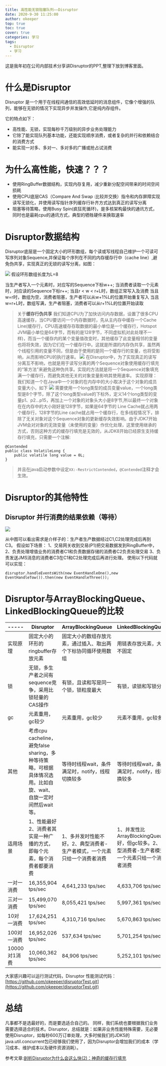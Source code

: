 ```yaml
---
title: 高性能无锁阻塞队列——Disruptor
date: 2020-9-30 11:25:00
author: okeeper
top: true
toc: true
cover: true
categories: 学习
tags:
  - Disruptor
  - 学习
---
```


这是我年初在公司内部技术分享讲Disruptor的PPT,整理下放到博客里面。
# 什么是Disruptor

Disruptor 是一个用于在线程间通信的高效低延时的消息组件，它像个增强的队列，能够在无锁的情况下实现异步并发操作,它是纯内存组件。

它的特点如下：
- 高性能、无锁，实现每秒千万级别的异步业务处理能力
- 它除了能实现队列基本功能，还能实现顺序消费，或者复杂的并行和依赖结合的消费方式
- 能实现一对多、多对一、多对多的广播或抢占试消费

# 为什么高性能，快速？？？
- 使用RingBuffer数据结构，实现内存复用，减少重新分配空间带来的时间空间损耗
- 使用CPU底层CAS（Compare And Swap :比较并交换）指令和内存屏障实现读写无锁化，并使用读写指针序列缓存行补齐方式达到真正的读写分离
- 阻塞等待策略，使用Busy Spin(疯狂死循环)，是多核架构最快的通讯方式，同时也是最耗cpu的通讯方式，典型的牺牲硬件来换取速率

# Disruptor数据结构
Disruptor底层是一个固定大小的环形数组，每个读或写线程自己维护一个可读可写序列对象Sequence,并保证每个序列在不同的内存缓存行中（cache line）,避免伪共享，实现真正的无锁的读写分离，如图：

![](https://okeeper-blog-images.oss-cn-hangzhou.aliyuncs.com/images/getImage-20220825184418757.png)
假设环形数组长度为L=8

当生产者写入一个元素时，对应写的Sequence下标w++;
当消费者读取一个元素时，对应读的Sequence下标r++;
当且r < w < r+L时，数组正常写入及消费
当且w=r时，数组为空，消费者阻塞，生产者可以从w+1%L的位置开始重复写入
当且w=r+L时，数组写满，生产者阻塞，消费者可以从r+1%L的位置开始读取

> 关于**缓存行伪共享**
> 我们知道CPU为了加快访问内存数据，设置了很多CPU高速缓存，当CPU要访问一个内存数据时，先从主内存中缓存一个Cache Line(缓存行，CPU高速缓存存取数据的最小单位是一个缓存行，Hotspot JVM最小单位是64字节，而有的是128字节，不同虚拟机对此处理不一样)，而当一个缓存内的某个变量值改变时，其他缓存了此变量相邻的变量也将将失效，因为它们在一个缓存行中。这就是所谓的内存伪共享，虽然两个线程引用的变量不同，但是由于使用的是同一个缓存行的变量，也将受影响，从而影响CPU的执行速率。
> ![](https://okeeper-blog-images.oss-cn-hangzhou.aliyuncs.com/images/getImage-20220825184418828.png)
> 在Disruptor中，为了实现真正的读写分离互不影响，也就是用于读写分离的两个Sequence对象使用缓存行填充的“笨方法”来避免这种伪共享。实现的方法就是将一个Sequence对象填充满一个缓存行，而避免其他无关的对象变量影响其使用速率。
> 实现原理：
> 我们知道一个在Java中一个对象的在内存中的大小取决于这个对象的成员变量大小，如下
> ![](https://okeeper-blog-images.oss-cn-hangzhou.aliyuncs.com/images/getImage-20220825184418735.png)
> 需要使用一个long类型的成员变量value，一个long类型是8个字节，除了这个long类型value的下标外，定义14个long类型的变量p1、p2...p15，再加上一个对象的对象头大小是8字节,所以最终一个对象在在内存中的大小刚好是128字节，如果是64字节的 Line Cache就占用两个缓存行，128字节的Line cache就占用一个缓存行，在多线程情况下，排除了无关对象对这个Sequence对象的更新缓存失效影响。由于JDK7开始JVM会对对象的无效变量（未使用的变量）作优化处理，这里使用继承的方式，否则这种方式的缓存行填充是无效的，从JDK8开始已经原生支持缓存行填充，只需要一个注解:
>
> 
```
@Contended
public class VolatileLong {
    public volatile long value = 0L;  
}
```
> 并且在java启动参数中设定`XX:-RestrictContended`，`@Contended`注释才会生效。

# Disruptor的其他特性
## Disruptor 并行消费的结果依赖（等待）
![](https://leanote.com/api/file/getImage?fileId=5a27e543ab644163f00002e7)

从中图可以看出需求是介样子的：生产者生产数据经过C1,C2处理完成后再到C3。
假设如下场景：
1、交易网关收到交易(P1)把交易数据发到RingBuffer中，
2、负责处理增值业务的消费者C1和负责数据存储的消费者C2负责处理交易
3、负责发送JMS消息的消费者C3在C1和C2处理完成后再进行处理。
使用以下代码就可以实现：
```
disruptor.handleEventsWith(new EventHandleOne(),new EventHandleTow()).then(new EventHandleThree());
```

# Disruptor与ArrayBlockingQueue、LinkedBlockingQueue的比较
| -----        | Disruptor                                                    | ArrayBlockingQueue                                           | LinkedBlockingQueue                                          |
| ------------ | ------------------------------------------------------------ | ------------------------------------------------------------ | ------------------------------------------------------------ |
| 实现原理     | 固定大小的环形的ringbuffer存放元素                           | 固定大小的数组存放元素，通过插入、取出两个下标协同循环使用数组 | 用链表存放元素，大小不固定                                   |
| 锁           | 无锁，多生产者之间有sequence竞争，采用比锁轻量的CAS操作      | 有锁，且读和写是同一个锁，锁粒度最大                         | 有锁，读锁和写锁分开                                         |
| gc           | 元素重用，gc较少                                             | 元素重用，gc较少                                             | 元素不重用，gc较多                                           |
| 其他         | 考虑cpu cacheline，避免false sharing，多种等待策略，可根据具体情况选用。比如自旋、wait、自旋一定时间然后wait等。 | 等待时线程wait，条件满足时，notify，线程切换较多             | 等待时线程wait，条件满足时，notify，线程切换较多             |
| 适用场景     | 1、性能最好2、消费者其实是一种广播的方式，即每个元素，每个消费者都要消费 | 1、多并发时性能不好。2、典型消费者-生产者模式，一个元素只给一个消费者消费 | 1、并发性比ArrayBlockingQueue好，但gc较多。2、典型消费者-生产者模式，一个元素只给一个消费者消费 |
| 一对一消费   | 16,355,904 tps/sec                                           | 4,641,233 tps/sec                                            | 4,633,706 tps/sec                                            |
| 三对一消费   | 15,499,070 tps/sec                                           | 8,055,421 tps/sec                                            | 5,997,361 tps/sec                                            |
| 10对一消费   | 17,624,251 tps/sec                                           | 4,310,716 tps/sec                                            | 5,670,863 tps/sec                                            |
| 100对一消费  | 16,952,026 tps/sec                                           | 537,634 tps/sec                                              | 5,701,254 tps/sec                                            |
| 10000对1消费 | 10,060,362 tps/sec                                           | 84,906 tps/sec                                               | 5,252,101 tps/sec                                            |

大家感兴趣可以运行测试代码，Disruptor 性能测试代码：[https://github.com/okeeper/disruptorTest.git](https://github.com/okeeper/disruptorTest.git)

# 总结
凡事都不是选最好的，而是要选适合自己的。
同样，我们系统也要根据我们业务需要选择适合的技术。Disruptor，总结就是：如果非业务性能特殊需要，无必要使用Disruptor，如每秒600万订单处理，大多时候我们的JDK5的java.util.concurrent包已经够我们使用了，因为Disruptor会增加我们的成本（学习成本、维护成本以及硬件资源消耗）。

参考文章:[剖析Disruptor为什么会这么快(2)：神奇的缓存行填充](http://www.importnew.com/19896.html)